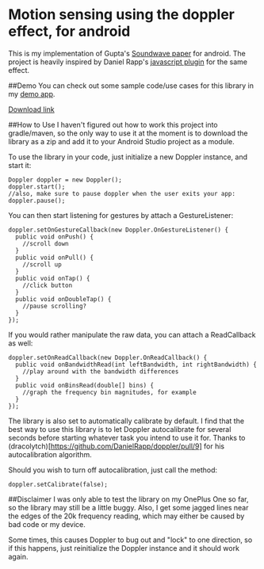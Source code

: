 # Motion sensing using the doppler effect, for android

This is my implementation of Gupta's [Soundwave paper](http://research.microsoft.com/en-us/um/redmond/groups/cue/publications/guptasoundwavechi2012.pdf) for android. The project is heavily inspired by Daniel Rapp's [javascript plugin](https://github.com/DanielRapp/doppler) for the same effect.

##Demo
You can check out some sample code/use cases for this library in my [demo app](https://github.com/jasper-lu/Doppler-Android-Demo).

[Download link](https://play.google.com/store/apps/details?id=com.jasperlu.test)

##How to Use
I haven't figured out how to work this project into gradle/maven, so the only way to use it at the moment is to download the library as a zip and add it to your Android Studio project as a module.

To use the library in your code, just initialize a new Doppler instance, and start it:

    Doppler doppler = new Doppler();
    doppler.start();
    //also, make sure to pause doppler when the user exits your app:
    doppler.pause();

You can then start listening for gestures by attach a GestureListener: 

    doppler.setOnGestureCallback(new Doppler.OnGestureListener() {
      public void onPush() {
        //scroll down
      }
      public void onPull() {
        //scroll up
      }
      public void onTap() {
        //click button
      }
      public void onDoubleTap() {
        //pause scrolling?
      }
    });

If you would rather manipulate the raw data, you can attach a ReadCallback as well:

    doppler.setOnReadCallback(new Doppler.OnReadCallback() {
      public void onBandwidthRead(int leftBandwidth, int rightBandwidth) {
        //play around with the bandwidth differences
      }
      public void onBinsRead(double[] bins) {
        //graph the frequency bin magnitudes, for example
      }
    });

The library is also set to automatically calibrate by default. I find that the best way to use this library is to let Doppler autocalibrate for several seconds before starting whatever task you intend to use it for. Thanks to (dracolytch)[https://github.com/DanielRapp/doppler/pull/9] for his autocalibration algorithm. 

Should you wish to turn off autocalibration, just call the method:

    doppler.setCalibrate(false);

##Disclaimer
I was only able to test the library on my OnePlus One so far, so the library may still be a little buggy. Also, I get some jagged lines near the edges of the 20k frequency reading, which may either be caused by bad code or my device.

Some times, this causes Doppler to bug out and "lock" to one direction, so if this happens, just reinitialize the Doppler instance and it should work again.
